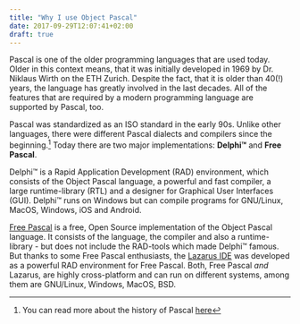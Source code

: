 ```yaml
---
title: "Why I use Object Pascal"
date: 2017-09-29T12:07:41+02:00
draft: true
---
```


Pascal is one of the older programming languages that are used today. Older in this context means, that it was initially developed in 1969 by Dr. Niklaus Wirth on the ETH Zurich. Despite the fact, that it is older than 40(!) years, the language has greatly involved in the last decades. All of the features that are required by a modern programming language are supported by Pascal, too.<!--more-->

Pascal was standardized as an ISO standard in the early 90s. Unlike other languages, there were different Pascal dialects and compilers since the beginning.[^1] Today there are two major implementations: **Delphi™** and **Free Pascal**.

Delphi™ is a Rapid Application Development (RAD) environment, which consists of the Object Pascal language, a powerful and fast compiler, a large runtime-library (RTL) and a designer for Graphical User Interfaces (GUI). Delphi™ runs on Windows but can compile programs for GNU/Linux, MacOS, Windows, iOS and Android.

[Free Pascal](http://www.freepascal.org) is a free, Open Source implementation of the Object Pascal language. It consists of the language, the compiler and also a runtime-library - but does not include the RAD-tools which made Delphi™ famous. But thanks to some Free Pascal enthusiasts, the [Lazarus IDE](http://www.lazarus-ide.org) was developed as a powerful RAD environment for Free Pascal. Both, Free Pascal *and* Lazarus, are highly cross-platform and can run on different systems, among them are GNU/Linux, Windows, MacOS, BSD.

[^1]: You can read more about the history of Pascal [here](http://wiki.freepascal.org/Object_Pascal_History)
